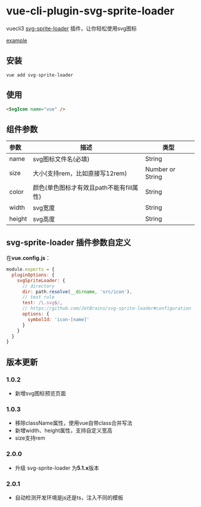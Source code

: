 # vue-cli-plugin-svg-sprite-loader

vuecli3 [svg-sprite-loader](https://github.com/kisenka/svg-sprite-loader) 插件，让你轻松使用svg图标

[example](https://github.com/shooterRao/vue-cli-plugin-svg-sprite-loader-example)

## 安装

```
vue add svg-sprite-loader
```

## 使用

```html
<SvgIcon name="vue" />
```

## 组件参数

|参数|描述|类型|
|:---|---|---|
|name|svg图标文件名(必填)|String|
|size|大小(支持rem，比如直接写12rem)|Number or String|
|color|颜色(单色图标才有效且path不能有fill属性)|String|
|width|svg宽度|String|
|height|svg高度|String|

## svg-sprite-loader 插件参数自定义

在**vue.config.js**：

```javascript
module.exports = {
  pluginOptions: {
    svgSpriteLoader: {
      // directory
      dir: path.resolve(__dirname, 'src/icon'),
      // test rule
      test: /\.svg$/,
      // https://github.com/JetBrains/svg-sprite-loader#configuration
      options: {
        symbolId: 'icon-[name]'
      }
    }
  }
}
```

## 版本更新

### 1.0.2

- 新增svg图标预览页面

### 1.0.3

- 移除className属性，使用vue自带class合并写法
- 新增width、height属性，支持自定义宽高
- size支持rem

### 2.0.0

- 升级 svg-sprite-loader 为**5.1.x**版本

### 2.0.1

- 自动检测开发环境是js还是ts，注入不同的模板